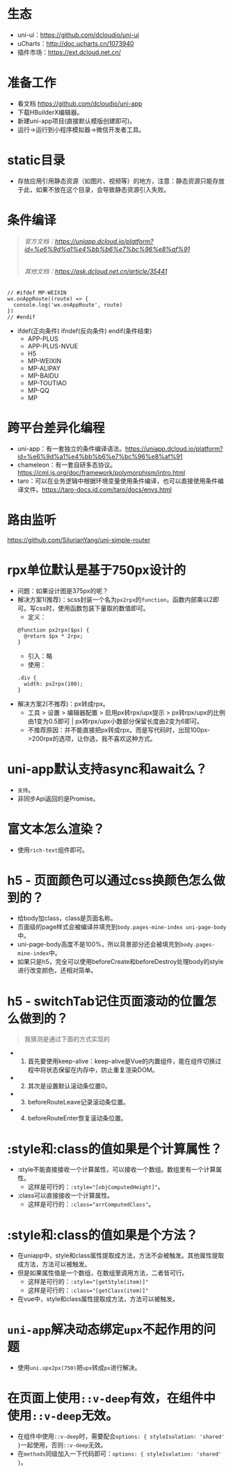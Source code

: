 # 生态
* uni-ui：https://github.com/dcloudio/uni-ui
* uCharts：http://doc.ucharts.cn/1073940
* 插件市场：https://ext.dcloud.net.cn/

# 准备工作
* 看文档 https://github.com/dcloudio/uni-app
* 下载HBuilderX编辑器。
* 新建uni-app项目(直接默认模版创建即可)。
* 运行->运行到小程序模拟器->微信开发者工具。

# static目录
* 存放应用引用静态资源（如图片、视频等）的地方，注意：静态资源只能存放于此，如果不放在这个目录，会导致静态资源引入失败。

# 条件编译
> ###### 官方文档：https://uniapp.dcloud.io/platform?id=%e6%9d%a1%e4%bb%b6%e7%bc%96%e8%af%91
> ###### 其他文档：https://ask.dcloud.net.cn/article/35441
```
// #ifdef MP-WEIXIN
wx.onAppRoute((route) => {
  console.log('wx.onAppRoute', route)
})
// #endif
```
* ifdef(正向条件) ifndef(反向条件) endif(条件结束)
  - APP-PLUS
  - APP-PLUS-NVUE
  - H5
  - MP-WEIXIN
  - MP-ALIPAY
  - MP-BAIDU
  - MP-TOUTIAO
  - MP-QQ
  - MP

# 跨平台差异化编程
* uni-app：有一套独立的条件编译语法。https://uniapp.dcloud.io/platform?id=%e6%9d%a1%e4%bb%b6%e7%bc%96%e8%af%91
* chameleon：有一套自研多态协议。https://cml.js.org/doc/framework/polymorphism/intro.html
* taro：可以在业务逻辑中根据环境变量使用条件编译，也可以直接使用条件编译文件。https://taro-docs.jd.com/taro/docs/envs.html

# 路由监听
https://github.com/SilurianYang/uni-simple-router

# rpx单位默认是基于750px设计的
* 问题：如果设计图是375px的呢？
* 解决方案1(推荐)：scss封装一个名为`px2rpx`的`function`，函数内部乘以2即可。写css时，使用函数包装下量取的数值即可。
    - 定义：
    ```
    @function px2rpx($px) {
      @return $px * 2rpx;
    }
    ```
    - 引入：略
    - 使用：
    ```
    .div {
      width: px2rpx(100);
    }
    ```
* 解决方案2(不推荐)：px转成rpx。
    - 工具 > 设置 > 编辑器配置 > 启用px转rpx/upx提示 > px转rpx/upx的比例由1变为0.5即可 | px转rpx/upx小数部分保留长度由2变为6即可。
    - 不推荐原因：并不能直接把px转成rpx。而是写代码时，出现100px->200rpx的选项，让你选，我不喜欢这种方式。

# uni-app默认支持async和await么？
* `支持`。
* 非同步Api返回的是Promise。

# 富文本怎么渲染？
* 使用`rich-text`组件即可。

# h5 - 页面颜色可以通过css换颜色怎么做到的？
* 给body加class，class是页面名称。
* 页面级的page样式会被编译并填充到`body.pages-mine-index uni-page-body`中。
* uni-page-body高度不是100%，所以背景部分还会被填充到`body.pages-mine-index`中。
* 如果只是h5，完全可以使用beforeCreate和beforeDestroy处理body的style进行改变颜色，还相对简单。

# h5 - switchTab记住页面滚动的位置怎么做到的？
> 我猜测是通过下面的方式实现的
* 1. 首先要使用keep-alive：keep-alive是Vue的内置组件，能在组件切换过程中将状态保留在内存中，防止重复渲染DOM。
* 2. 其次是设置默认滚动条位置0。
* 3. beforeRouteLeave记录滚动条位置。
* 4. beforeRouteEnter恢复滚动条位置。

# :style和:class的值如果是个计算属性？
* :style不能直接接收一个计算属性，可以接收一个数组。数组里有一个计算属性。
  - 这样是可行的：`:style="[objComputedHeight]"`。
* :class可以直接接收一个计算属性。
  - 这样是可行的：`:class="arrComputedClass"`。

# :style和:class的值如果是个方法？
* 在uniapp中，style和class属性提取成方法，方法不会被触发。其他属性提取成方法，方法可以被触发。
* 但是如果属性值是一个数组，在数组里调用方法，二者皆可行。
  - 这样是可行的：`:style="[getStyle(item)]"`
  - 这样是可行的：`:class="[getClass(item)]"`
* 在vue中，style和class属性提取成方法，方法可以被触发。

# `uni-app`解决动态绑定`upx`不起作用的问题
* 使用`uni.upx2px(750)`把`upx`转成`px`进行解决。

# 在页面上使用`::v-deep`有效，在组件中使用`::v-deep`无效。
* 在组件中使用`::v-deep`时，需要配合`options: { styleIsolation: 'shared' }`一起使用，否则`::v-deep`无效。
* 在`methods`同级加入一下代码即可：`options: { styleIsolation: 'shared' }`。
